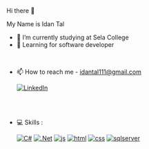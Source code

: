 Hi there 👋

My Name is Idan Tal

- 🔭 I’m currently studying at Sela College
- 🌱 Learning for software developer
<br/>

- 📫 How to reach me -  <idantal111@gmail.com>

    [![LinkedIn](https://skillicons.dev/icons?i=linkedin)](https://www.linkedin.com/in/idan~tal/)

<br/>
<br/>

- 💻 Skills :

    [![C#](https://skillicons.dev/icons?i=cs)](https://learn.microsoft.com/en-us/dotnet/csharp/)
[![.Net](https://skillicons.dev/icons?i=dotnet)](https://dotnet.microsoft.com/en-us/)
[![js](https://skillicons.dev/icons?i=js)](https://www.javascript.com/)
[![html](https://skillicons.dev/icons?i=html)](https://html.com/)
[![css](https://skillicons.dev/icons?i=css)](https://www.w3schools.com/css/)
[![sqlserver](https://github.com/idanNtal/idanNtal/assets/99834921/de4f071f-e014-458c-bfba-1397f51e135b)](https://www.microsoft.com/en-us/sql-server/sql-server-downloads)

<!--
<p align="center">
  <a target=”_blank” href="[https://skillicons.dev](https://learn.microsoft.com/en-us/dotnet/csharp/)"><img src="https://skillicons.dev/icons?i=cs"/></a>
  <a target=”_blank” href="https://dotnet.microsoft.com/en-us/"><img src="https://skillicons.dev/icons?i=dotnet"/></a>
  <a target=”_blank” href="https://www.javascript.com/" ><img src="https://skillicons.dev/icons?i=js"/></a>
  <a target=”_blank” href="https://html.com"><img src="https://skillicons.dev/icons?i=html"/></a>
  <a target=”_blank” href="https://www.w3schools.com/css/"><img src="https://skillicons.dev/icons?i=css"/></a>
  <a target=”_blank” href="https://www.microsoft.com/en-us/sql-server/sql-server-downloads"><img src="https://github.com/idanNtal/idanNtal/assets/99834921/de4f071f-e014-458c-bfba-1397f51e135b"/></a>
</p>
 
[![My Skills](https://skillicons.dev/icons?i=cs,dotnet,js,html,css)](https://skillicons.dev)



**idanNtal/idanNtal** is a ✨ _special_ ✨ repository because its `README.md` (this file) appears on your GitHub profile.

Here are some ideas to get you started:

- 🔭 I’m currently working on ...
- 🌱 I’m currently learning ...
- 👯 I’m looking to collaborate on ...
- 🤔 I’m looking for help with ...
- 💬 Ask me about ...
- 📫 How to reach me: ...
- 😄 Pronouns: ...
- ⚡ Fun fact: ...
-->
